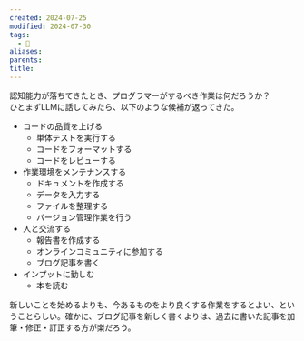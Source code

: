 ```yaml
---
created: 2024-07-25
modified: 2024-07-30
tags:
  - 💭
aliases: 
parents: 
title: 
---
```

認知能力が落ちてきたとき、プログラマーがするべき作業は何だろうか？  
ひとまずLLMに話してみたら、以下のような候補が返ってきた。

- コードの品質を上げる
	- 単体テストを実行する
	- コードをフォーマットする
	- コードをレビューする
- 作業環境をメンテナンスする
	- ドキュメントを作成する
	- データを入力する
	- ファイルを整理する
	- バージョン管理作業を行う
- 人と交流する
	- 報告書を作成する
	- オンラインコミュニティに参加する
	- ブログ記事を書く
- インプットに勤しむ
	- 本を読む

新しいことを始めるよりも、今あるものをより良くする作業をするとよい、ということらしい。確かに、ブログ記事を新しく書くよりは、過去に書いた記事を加筆・修正・訂正する方が楽だろう。